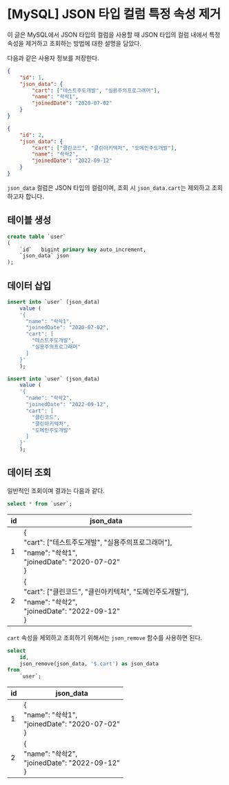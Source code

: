 # [MySQL] JSON 타입  컬럼 특정 속성 제거

이 글은 MySQL에서 JSON 타입의 컬럼을 사용할 때 JSON 타입의 컬럼 내에서 특정 속성을 제거하고 조회하는 방법에 대한 설명을 담았다.

다음과 같은 사용자 정보를 저장한다.

```json
{
	"id": 1,
	"json_data": {
		"cart": ["테스트주도개발", "실용주의프로그래머"],
		"name": "솩솩1",
		"joinedDate": "2020-07-02"
	}
}
```

```json
{
	"id": 2,
	"json_data": {
		"cart": ["클린코드", "클린아키텍처", "도메인주도개발"],
		"name": "솩솩2",
		"joinedDate": "2022-09-12"
	}
}
```

`json_data` 컬럼은 JSON 타입의 컬럼이며, 조회 시 `json_data.cart`는 제외하고 조회하고자 합니다.

## 테이블 생성

```sql
create table `user`
(
    `id`   bigint primary key auto_increment,
    `json_data` json
);
```

## 데이터 삽입

```sql
insert into `user` (json_data)
    value (
    '{
      "name": "솩솩1",
      "joinedDate": "2020-07-02",
      "cart": [
        "테스트주도개발",
        "실용주의프로그래머"
      ]
    }'
    );

insert into `user` (json_data)
    value (
    '{
      "name": "솩솩2",
      "joinedDate": "2022-09-12",
      "cart": [
        "클린코드",
        "클린아키텍처",
        "도메인주도개발"
      ]
    }'
    );
```
## 데이터 조회
일반적인 조회이며 결과는 다음과 같다.

```sql
select * from `user`;
```

|  id | json_data                                                                                            |
| --- |------------------------------------------------------------------------------------------------------|
| 1 | {<br/>"cart": ["테스트주도개발", "실용주의프로그래머"],<br/>"name": "솩솩1",<br/>"joinedDate": "2020-07-02"<br/>}|
| 2 | {<br/>"cart": ["클린코드", "클린아키텍처", "도메인주도개발"],<br/>"name": "솩솩2",<br/>"joinedDate": "2022-09-12"<br/>} |

`cart` 속성을 제외하고 조회하기 위해서는 `json_remove` 함수를 사용하면 된다.

```sql
select 
	id, 
	json_remove(json_data, '$.cart') as json_data 
from 
	`user`;
```

| id | json_data                                                 |
| --- |-----------------------------------------------------------|
| 1 | {<br/>"name": "솩솩1",<br/>"joinedDate": "2020-07-02"<br/>} |
| 2 | {<br/>"name": "솩솩2",<br/>"joinedDate": "2022-09-12"<br/>} |
